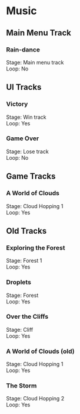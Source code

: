 # Music

## Main Menu Track

### Rain-dance

Stage: Main menu track\
Loop: No

## UI Tracks

### Victory

Stage: Win track\
Loop: Yes

### Game Over

Stage: Lose track\
Loop: No

## Game Tracks

### A World of Clouds

Stage: Cloud Hopping 1\
Loop: Yes

## Old Tracks

### Exploring the Forest

Stage: Forest 1\
Loop: Yes

### Droplets

Stage: Forest\
Loop: Yes

### Over the Cliffs

Stage: Cliff\
Loop: Yes

### A World of Clouds (old)

Stage: Cloud Hopping 1\
Loop: Yes

### The Storm

Stage: Cloud Hopping 2\
Loop: Yes
